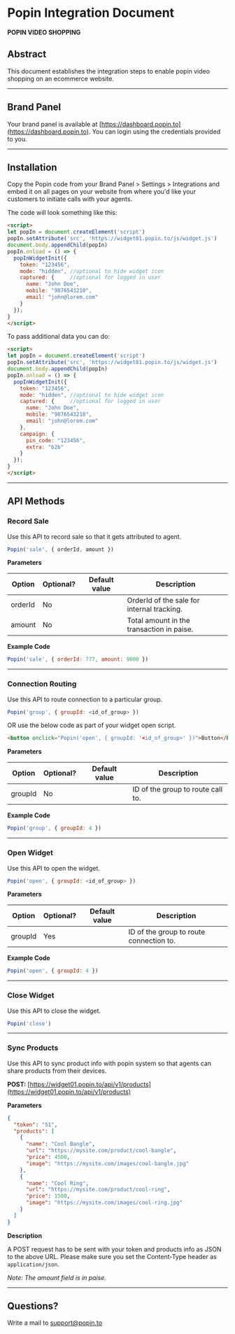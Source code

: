 # Popin Integration Document

**POPIN VIDEO SHOPPING**

## Abstract

This document establishes the integration steps to enable popin video shopping on an ecommerce website.

---

## Brand Panel

Your brand panel is available at [https://dashboard.popin.to](https://dashboard.popin.to). You can login using the credentials provided to you.

---

## Installation

Copy the Popin code from your Brand Panel > Settings > Integrations and embed it on all pages on your website from where you'd like your customers to initiate calls with your agents.

The code will look something like this:

```html
<script>
let popIn = document.createElement('script')
popIn.setAttribute('src', 'https://widget01.popin.to/js/widget.js')
document.body.appendChild(popIn)
popIn.onload = () => {
  popInWidgetInit({
    token: "123456",
    mode: "hidden", //optional to hide widget icon
    captured: {     //optional for logged in user
      name: "John Doe",
      mobile: "9876543210",
      email: "john@lorem.com"
    }
  });
}
</script>
```

To pass additional data you can do:

```html
<script>
let popIn = document.createElement('script')
popIn.setAttribute('src', 'https://widget01.popin.to/js/widget.js')
document.body.appendChild(popIn)
popIn.onload = () => {
  popInWidgetInit({
    token: "123456",
    mode: "hidden", //optional to hide widget icon
    captured: {     //optional for logged in user
      name: "John Doe",
      mobile: "9876543210",
      email: "john@lorem.com"
    },
    campaign: {
      pin_code: "123456",
      extra: "b2b"
    }
  });
}
</script>
````

---

## API Methods

### Record Sale

Use this API to record sale so that it gets attributed to agent.

```javascript
Popin('sale', { orderId, amount })
```

**Parameters**

| Option   | Optional? | Default value | Description                           |
|----------|-----------|---------------|---------------------------------------|
| orderId  | No        |               | OrderId of the sale for internal tracking. |
| amount   | No        |               | Total amount in the transaction in paise.   |

**Example Code**

```javascript
Popin('sale', { orderId: 777, amount: 9000 })
```

---

### Connection Routing

Use this API to route connection to a particular group.

```javascript
Popin('group', { groupId: <id_of_group> })
```

OR use the below code as part of your widget open script.

```html
<button onclick="Popin('open', { groupId: '<id_of_group>' })">Button</button>
```

**Parameters**

| Option   | Optional? | Default value | Description                  |
|----------|-----------|---------------|------------------------------|
| groupId  | No        |               | ID of the group to route call to. |

**Example Code**

```javascript
Popin('group', { groupId: 4 })
```

---

### Open Widget

Use this API to open the widget.

```javascript
Popin('open', { groupId: <id_of_group> })
```

**Parameters**

| Option   | Optional? | Default value | Description                  |
|----------|-----------|---------------|------------------------------|
| groupId  | Yes       |               | ID of the group to route connection to. |

**Example Code**

```javascript
Popin('open', { groupId: 4 })
```

---

### Close Widget

Use this API to close the widget.

```javascript
Popin('close')
```

---

### Sync Products

Use this API to sync product info with popin system so that agents can share products from their devices.

**POST:** [https://widget01.popin.to/api/v1/products](https://widget01.popin.to/api/v1/products)

**Parameters**

```json
{
  "token": "51",
  "products": [
    {
      "name": "Cool Bangle",
      "url": "https://mysite.com/product/cool-bangle",
      "price": 4500,
      "image": "https://mysite.com/images/cool-bangle.jpg"
    },
    {
      "name": "Cool Ring",
      "url": "https://mysite.com/product/cool-ring",
      "price": 1500,
      "image": "https://mysite.com/images/cool-ring.jpg"
    }
  ]
}
```

**Description**

A POST request has to be sent with your token and products info as JSON to the above URL. Please make sure you set the Content-Type header as `application/json`. 

*Note: The amount field is in paise.*

---

## Questions?

Write a mail to [support@popin.to](mailto:support@popin.to)



